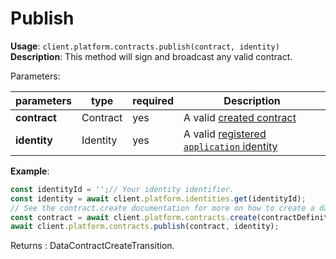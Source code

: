 # Publish

**Usage**: `client.platform.contracts.publish(contract, identity)`  
**Description**: This method will sign and broadcast any valid contract.

Parameters:

| parameters   | type     | required | Description                                                                                              |
| ------------ | -------- | -------- | -------------------------------------------------------------------------------------------------------- |
| **contract** | Contract | yes      | A valid [created contract](../contracts/create.md)                |
| **identity** | Identity | yes      | A valid [registered `application` identity](../identities/register.md) |

**Example**:

```js
const identityId = '';// Your identity identifier.
const identity = await client.platform.identities.get(identityId);
// See the contract.create documentation for more on how to create a dataContract
const contract = await client.platform.contracts.create(contractDefinitions, identity);
await client.platform.contracts.publish(contract, identity);
```

Returns : DataContractCreateTransition.